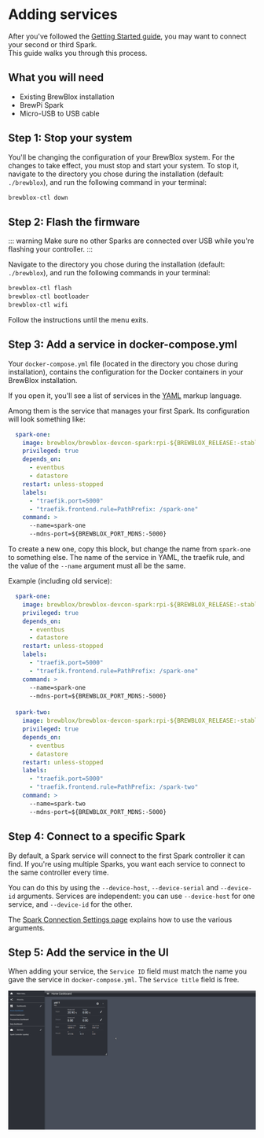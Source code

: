 # Adding services

After you've followed the [Getting Started guide](./startup.md), you may want to connect your second or third Spark. <br>
This guide walks you through this process.

## What you will need

* Existing BrewBlox installation
* BrewPi Spark
* Micro-USB to USB cable

## Step 1: Stop your system

You'll be changing the configuration of your BrewBlox system. For the changes to take effect, you must stop and start your system.
To stop it, navigate to the directory you chose during the installation (default: `./brewblox`), and run the following command in your terminal:

```bash
brewblox-ctl down
```

## Step 2: Flash the firmware

::: warning
Make sure no other Sparks are connected over USB while you're flashing your controller.
:::

Navigate to the directory you chose during the installation (default: `./brewblox`), and run the following commands in your terminal:

```bash
brewblox-ctl flash
brewblox-ctl bootloader
brewblox-ctl wifi
```

Follow the instructions until the menu exits.

## Step 3: Add a service in docker-compose.yml

Your `docker-compose.yml` file (located in the directory you chose during installation), contains the configuration for the Docker containers in your BrewBlox installation.

If you open it, you'll see a list of services in the [YAML](https://www.tutorialspoint.com/yaml/yaml_introduction.htm) markup language.

Among them is the service that manages your first Spark. Its configuration will look something like:

```yaml
  spark-one:
    image: brewblox/brewblox-devcon-spark:rpi-${BREWBLOX_RELEASE:-stable}
    privileged: true
    depends_on:
      - eventbus
      - datastore
    restart: unless-stopped
    labels:
      - "traefik.port=5000"
      - "traefik.frontend.rule=PathPrefix: /spark-one"
    command: >
      --name=spark-one
      --mdns-port=${BREWBLOX_PORT_MDNS:-5000}
```

To create a new one, copy this block, but change the name from `spark-one` to something else. The name of the service in YAML, the traefik rule, and the value of the `--name` argument must all be the same.

Example (including old service):

```yaml
  spark-one:
    image: brewblox/brewblox-devcon-spark:rpi-${BREWBLOX_RELEASE:-stable}
    privileged: true
    depends_on:
      - eventbus
      - datastore
    restart: unless-stopped
    labels:
      - "traefik.port=5000"
      - "traefik.frontend.rule=PathPrefix: /spark-one"
    command: >
      --name=spark-one
      --mdns-port=${BREWBLOX_PORT_MDNS:-5000}

  spark-two:
    image: brewblox/brewblox-devcon-spark:rpi-${BREWBLOX_RELEASE:-stable}
    privileged: true
    depends_on:
      - eventbus
      - datastore
    restart: unless-stopped
    labels:
      - "traefik.port=5000"
      - "traefik.frontend.rule=PathPrefix: /spark-two"
    command: >
      --name=spark-two
      --mdns-port=${BREWBLOX_PORT_MDNS:-5000}
```

## Step 4: Connect to a specific Spark

By default, a Spark service will connect to the first Spark controller it can find. If you're using multiple Sparks, you want each service to connect to the same controller every time.

You can do this by using the `--device-host`, `--device-serial` and `--device-id` arguments. Services are independent: you can use `--device-host` for one service, and `--device-id` for the other.

The [Spark Connection Settings page](./connect_settings.html) explains how to use the various arguments.

## Step 5: Add the service in the UI

When adding your service, the `Service ID` field must match the name you gave the service in `docker-compose.yml`. The `Service title` field is free.

![Adding service](../images/adding-service.gif)

